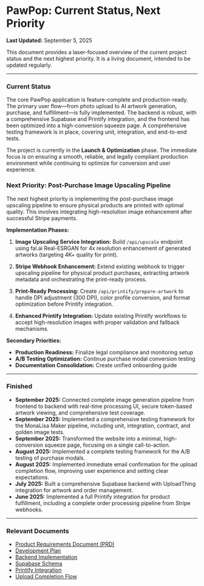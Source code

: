 # PawPop: Current Status, Next Priority

**Last Updated:** September 5, 2025

This document provides a laser-focused overview of the current project status and the next highest priority. It is a living document, intended to be updated regularly.

---

### Current Status

The core PawPop application is feature-complete and production-ready. The primary user flow—from photo upload to AI artwork generation, purchase, and fulfillment—is fully implemented. The backend is robust, with a comprehensive Supabase and Printify integration, and the frontend has been optimized into a high-conversion squeeze page. A comprehensive testing framework is in place, covering unit, integration, and end-to-end tests.

The project is currently in the **Launch & Optimization** phase. The immediate focus is on ensuring a smooth, reliable, and legally compliant production environment while continuing to optimize for conversion and user experience.

### Next Priority: Post-Purchase Image Upscaling Pipeline

The next highest priority is implementing the post-purchase image upscaling pipeline to ensure physical products are printed with optimal quality. This involves integrating high-resolution image enhancement after successful Stripe payments.

**Implementation Phases:**

1.  **Image Upscaling Service Integration:** Build `/api/upscale` endpoint using fal.ai Real-ESRGAN for 4x resolution enhancement of generated artworks (targeting 4K+ quality for print).

2.  **Stripe Webhook Enhancement:** Extend existing webhook to trigger upscaling pipeline for physical product purchases, extracting artwork metadata and orchestrating the print-ready process.

3.  **Print-Ready Processing:** Create `/api/printify/prepare-artwork` to handle DPI adjustment (300 DPI), color profile conversion, and format optimization before Printify integration.

4.  **Enhanced Printify Integration:** Update existing Printify workflows to accept high-resolution images with proper validation and fallback mechanisms.

**Secondary Priorities:**

- **Production Readiness:** Finalize legal compliance and monitoring setup
- **A/B Testing Optimization:** Continue purchase modal conversion testing  
- **Documentation Consolidation:** Create unified onboarding guide

---

### Finished

- **September 2025:** Connected complete image generation pipeline from frontend to backend with real-time processing UI, secure token-based artwork viewing, and comprehensive test coverage.
- **September 2025:** Implemented a comprehensive testing framework for the MonaLisa Maker pipeline, including unit, integration, contract, and golden image tests.
- **September 2025:** Transformed the website into a minimal, high-conversion squeeze page, focusing on a single call-to-action.
- **August 2025:** Implemented a complete testing framework for the A/B testing of purchase modals.
- **August 2025:** Implemented immediate email confirmation for the upload completion flow, improving user experience and setting clear expectations.
- **July 2025:** Built a comprehensive Supabase backend with UploadThing integration for artwork and order management.
- **June 2025:** Implemented a full Printify integration for product fulfillment, including a complete order processing pipeline from Stripe webhooks.

---

### Relevant Documents

- [Product Requirements Document (PRD)](./PRD.txt)
- [Development Plan](./development_plan.txt)
- [Backend Implementation](./backend/BACKEND_IMPLEMENTATION.md)
- [Supabase Schema](./backend/SUPABASE_SCHEMA.sql)
- [Printify Integration](./backend/PRINTIFY_INTEGRATION.md)
- [Upload Completion Flow](./backend/UPLOAD_COMPLETION_FLOW.md)
